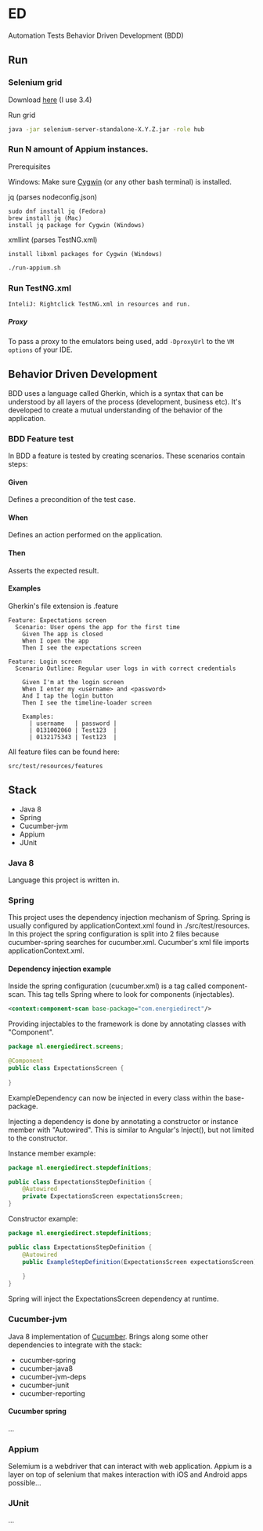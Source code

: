 # ED 
Automation Tests Behavior Driven Development (BDD)

## Run

### Selenium grid
Download [here](http://selenium-release.storage.googleapis.com/index.html) (I use 3.4)

Run grid
```bash
java -jar selenium-server-standalone-X.Y.Z.jar -role hub
```

### Run N amount of Appium instances.
Prerequisites

Windows: Make sure [Cygwin](https://cygwin.com/install.html) (or any other bash terminal) is installed.

jq (parses nodeconfig.json)
```
sudo dnf install jq (Fedora)
brew install jq (Mac)
install jq package for Cygwin (Windows)
```

xmllint (parses TestNG.xml)
```
install libxml packages for Cygwin (Windows)
```

```bash
./run-appium.sh
```

### Run TestNG.xml
```
InteliJ: Rightclick TestNG.xml in resources and run.
```
##### Proxy

To pass a proxy to the emulators being used, add `-DproxyUrl` to the `VM options` of your IDE.

## Behavior Driven Development
BDD uses a language called Gherkin, which is a syntax that can be understood by all layers of the process 
(development, business etc). It's developed to create a mutual understanding of the behavior of the application.

### BDD Feature test
In BDD a feature is tested by creating scenarios. These scenarios contain steps:
#### Given
Defines a precondition of the test case.
#### When
Defines an action performed on the application.
#### Then 
Asserts the expected result.

#### Examples
Gherkin's file extension is .feature
```gherkin
Feature: Expectations screen
  Scenario: User opens the app for the first time
    Given The app is closed
    When I open the app
    Then I see the expectations screen
```

```gherkin
Feature: Login screen
  Scenario Outline: Regular user logs in with correct credentials

    Given I'm at the login screen
    When I enter my <username> and <password>
    And I tap the login button
    Then I see the timeline-loader screen

    Examples:
      | username   | password |
      | 0131002060 | Test123  |
      | 0132175343 | Test123  |
```
All feature files can be found here:
```
src/test/resources/features
```

## Stack
- Java 8
- Spring
- Cucumber-jvm
- Appium
- JUnit

### Java 8
Language this project is written in.

### Spring
This project uses the dependency injection mechanism of Spring. Spring is usually configured by applicationContext.xml found 
in ./src/test/resources. In this project the spring configuration is split into 2 files because cucumber-spring searches for cucumber.xml.
Cucumber's xml file imports applicationContext.xml.

#### Dependency injection example
Inside the spring configuration (cucumber.xml) is a tag called component-scan. This tag tells Spring where to look for components (injectables).
```xml
<context:component-scan base-package="com.energiedirect"/>
```

Providing injectables to the framework is done by annotating classes with "Component". 
```java
package nl.energiedirect.screens;

@Component
public class ExpectationsScreen {
    
}
```
ExampleDependency can now be injected in every class within the base-package. 

Injecting a dependency is done by annotating a constructor or instance member with "Autowired". This is similar to
Angular's Inject(), but not limited to the constructor.

Instance member example:
```java
package nl.energiedirect.stepdefinitions;

public class ExpectationsStepDefinition {
    @Autowired
    private ExpectationsScreen expectationsScreen;
}
```

Constructor example:
```java
package nl.energiedirect.stepdefinitions;

public class ExpectationsStepDefinition {
    @Autowired
    public ExampleStepDefinition(ExpectationsScreen expectationsScreen) {
        
    }
}
```

Spring will inject the ExpectationsScreen dependency at runtime.

### Cucumber-jvm
Java 8 implementation of [Cucumber](https://cucumber.io/docs/reference/jvm#java). Brings along some other dependencies to
integrate with the stack:
- cucumber-spring
- cucumber-java8
- cucumber-jvm-deps
- cucumber-junit
- cucumber-reporting

#### Cucumber spring
...

### Appium
Selemium is a webdriver that can interact with web application. Appium is a layer on top of selenium that makes interaction
with iOS and Android apps possible...

### JUnit
...